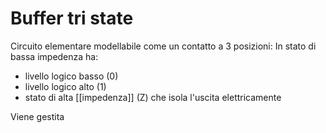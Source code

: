 # Buffer tri state

Circuito elementare modellabile come un contatto a $3$ posizioni:
In stato di bassa impedenza ha: 
- livello logico basso (0)
- livello logico alto (1)
- stato di alta [[impedenza]] (Z) che isola l'uscita elettricamente

Viene gestita